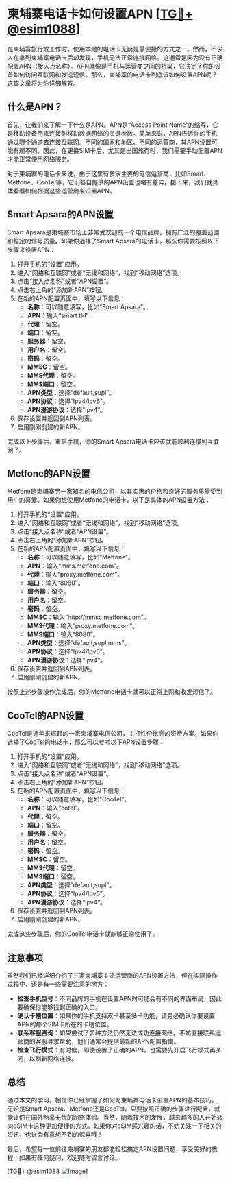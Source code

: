 # 柬埔寨电话卡如何设置APN [[TG💪+ @esim1088](https://t.me/s/esim1088)]

在柬埔寨旅行或工作时，使用本地的电话卡无疑是最便捷的方式之一。然而，不少人在拿到柬埔寨电话卡后却发现，手机无法正常连接网络。这通常是因为没有正确配置APN（接入点名称）。APN就像是手机与运营商之间的桥梁，它决定了你的设备如何访问互联网和发送短信。那么，柬埔寨的电话卡到底该如何设置APN呢？这篇文章将为你详细解答。

## 什么是APN？

首先，让我们来了解一下什么是APN。APN是“Access Point Name”的缩写，它是移动设备用来连接到移动数据网络的关键参数。简单来说，APN告诉你的手机通过哪个通道去连接互联网。不同的国家和地区、不同的运营商，其APN设置可能有所不同。因此，在更换SIM卡后，尤其是出国旅行时，我们需要手动配置APN才能正常使用网络服务。

对于柬埔寨的电话卡来说，由于这里有多家主要的电信运营商，比如Smart、Metfone、CooTel等，它们各自提供的APN设置也略有差异。接下来，我们就具体看看如何根据这些运营商来设置APN。

## Smart Apsara的APN设置

Smart Apsara是柬埔寨市场上非常受欢迎的一个电信品牌，拥有广泛的覆盖范围和稳定的信号质量。如果你选择了Smart Apsara的电话卡，那么你需要按照以下步骤来设置APN：

1. 打开手机的“设置”应用。
2. 进入“网络和互联网”或者“无线和网络”，找到“移动网络”选项。
3. 点击“接入点名称”或者“APN设置”。
4. 点击右上角的“添加新APN”按钮。
5. 在新的APN配置页面中，填写以下信息：
   - **名称**：可以随意填写，比如“Smart Apsara”。
   - **APN**：输入“smart.tld”
   - **代理**：留空。
   - **端口**：留空。
   - **服务器**：留空。
   - **用户名**：留空。
   - **密码**：留空。
   - **MMSC**：留空。
   - **MMS代理**：留空。
   - **MMS端口**：留空。
   - **APN类型**：选择“default,supl”。
   - **APN协议**：选择“Ipv4/Ipv6”。
   - **APN漫游协议**：选择“Ipv4”。
6. 保存设置并返回到APN列表。
7. 启用刚刚创建的新APN。

完成以上步骤后，重启手机，你的Smart Apsara电话卡应该就能顺利连接到互联网了。

## Metfone的APN设置

Metfone是柬埔寨另一家知名的电信公司，以其实惠的价格和良好的服务质量受到用户的喜爱。如果你想使用Metfone的电话卡，以下是具体的APN设置方法：

1. 打开手机的“设置”应用。
2. 进入“网络和互联网”或者“无线和网络”，找到“移动网络”选项。
3. 点击“接入点名称”或者“APN设置”。
4. 点击右上角的“添加新APN”按钮。
5. 在新的APN配置页面中，填写以下信息：
   - **名称**：可以随意填写，比如“Metfone”。
   - **APN**：输入“mms.metfone.com”。
   - **代理**：输入“proxy.metfone.com”。
   - **端口**：输入“8080”。
   - **服务器**：留空。
   - **用户名**：留空。
   - **密码**：留空。
   - **MMSC**：输入“http://mmsc.metfone.com”。
   - **MMS代理**：输入“proxy.metfone.com”。
   - **MMS端口**：输入“8080”。
   - **APN类型**：选择“default,supl,mms”。
   - **APN协议**：选择“Ipv4/Ipv6”。
   - **APN漫游协议**：选择“Ipv4”。
6. 保存设置并返回到APN列表。
7. 启用刚刚创建的新APN。

按照上述步骤操作完成后，你的Metfone电话卡就可以正常上网和收发短信了。

## CooTel的APN设置

CooTel是近年来崛起的一家柬埔寨电信公司，主打性价比高的资费方案。如果你选择了CooTel的电话卡，那么可以参考以下APN设置步骤：

1. 打开手机的“设置”应用。
2. 进入“网络和互联网”或者“无线和网络”，找到“移动网络”选项。
3. 点击“接入点名称”或者“APN设置”。
4. 点击右上角的“添加新APN”按钮。
5. 在新的APN配置页面中，填写以下信息：
   - **名称**：可以随意填写，比如“CooTel”。
   - **APN**：输入“cotel”。
   - **代理**：留空。
   - **端口**：留空。
   - **服务器**：留空。
   - **用户名**：留空。
   - **密码**：留空。
   - **MMSC**：留空。
   - **MMS代理**：留空。
   - **MMS端口**：留空。
   - **APN类型**：选择“default,supl”。
   - **APN协议**：选择“Ipv4/Ipv6”。
   - **APN漫游协议**：选择“Ipv4”。
6. 保存设置并返回到APN列表。
7. 启用刚刚创建的新APN。

完成这些步骤后，你的CooTel电话卡就能够正常使用了。

## 注意事项

虽然我们已经详细介绍了三家柬埔寨主流运营商的APN设置方法，但在实际操作过程中，还是有一些需要注意的地方：

- **检查手机型号**：不同品牌的手机在设置APN时可能会有不同的界面布局，因此要确保你能够找到正确的入口。
- **确认卡槽位置**：如果你的手机支持双卡甚至多卡功能，请务必确认你要设置APN的那个SIM卡所在的卡槽位置。
- **联系客服咨询**：如果尝试了多种方法仍然无法成功连接网络，不妨直接联系运营商的客服寻求帮助，他们通常会提供最新的APN配置指南。
- **检查飞行模式**：有时候，即使设置了正确的APN，也需要先开启飞行模式再关闭，以刷新网络连接。

## 总结

通过本文的学习，相信你已经掌握了如何为柬埔寨电话卡设置APN的基本技巧。无论是Smart Apsara、Metfone还是CooTel，只要按照正确的步骤进行配置，就能让你在国外畅享无忧的网络体验。当然，随着技术的发展，越来越多的人开始转向eSIM卡这种更加便捷的方式。如果你对eSIM感兴趣的话，不妨关注一下相关的资讯，也许会有意想不到的惊喜哦！

最后，希望每一位前往柬埔寨的朋友都能轻松搞定APN设置问题，享受美好的旅程！如果有任何疑问，欢迎随时留言讨论。

[[TG💪+ @esim1088](https://t.me/s/esim1088) ![Image](https://i.postimg.cc/4NQfJmqS/Snipaste-2025-05-13-00-14-12.png)]